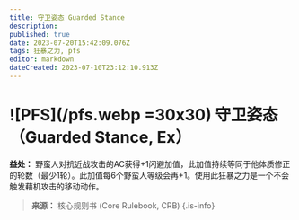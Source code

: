 ```yaml
---
title: 守卫姿态 Guarded Stance
description: 
published: true
date: 2023-07-20T15:42:09.076Z
tags: 狂暴之力, pfs
editor: markdown
dateCreated: 2023-07-10T23:12:10.913Z
---
```


# ![PFS](/pfs.webp =30x30) 守卫姿态（Guarded Stance, Ex）

**益处：** 野蛮人对抗近战攻击的AC获得+1闪避加值，此加值持续等同于他体质修正的轮数（最少1轮）。此加值每6个野蛮人等级会再+1。使用此狂暴之力是一个不会触发藉机攻击的移动动作。

> **来源：** 核心规则书 (Core Rulebook, CRB)
{.is-info}